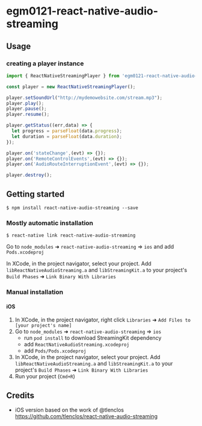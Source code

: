 
# egm0121-react-native-audio-streaming


## Usage

### creating a player instance

```javascript
import { ReactNativeStreamingPlayer } from 'egm0121-react-native-audio-streaming';

const player = new ReactNativeStreamingPlayer();

player.setSoundUrl("http://mydemowebsite.com/stream.mp3");
player.play();
player.pause();
player.resume();

player.getStatus((err,data) => {
  let progress = parseFloat(data.progress);
  let duration = parseFloat(data.duration);
});

player.on('stateChange',(evt) => {});
player.on('RemoteControlEvents',(evt) => {});
player.on('AudioRouteInterruptionEvent',(evt) => {});

player.destroy();
```

## Getting started

`$ npm install react-native-audio-streaming --save`

### Mostly automatic installation

`$ react-native link react-native-audio-streaming`

Go to `node_modules` ➜ `react-native-audio-streaming` => `ios` and add `Pods.xcodeproj`

In XCode, in the project navigator, select your project. Add `libReactNativeAudioStreaming.a` and `libStreamingKit.a` to your project's `Build Phases` ➜ `Link Binary With Libraries`

### Manual installation

#### iOS

1. In XCode, in the project navigator, right click `Libraries` ➜ `Add Files to [your project's name]`
2. Go to `node_modules` ➜ `react-native-audio-streaming` => `ios`
   - run `pod install` to download StreamingKit dependency
   - add `ReactNativeAudioStreaming.xcodeproj`
   - add `Pods/Pods.xcodeproj`
3. In XCode, in the project navigator, select your project. Add `libReactNativeAudioStreaming.a` and `libStreamingKit.a` to your project's `Build Phases` ➜ `Link Binary With Libraries`
4. Run your project (`Cmd+R`)


## Credits

- iOS version based on the work of @tlenclos https://github.com/tlenclos/react-native-audio-streaming
